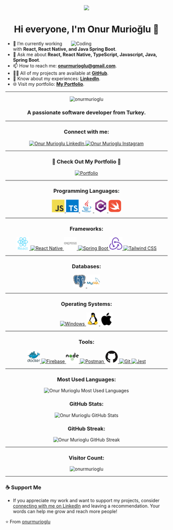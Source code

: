 <p align="center">
<img src="https://media.giphy.com/media/hvRJCLFzcasrR4ia7z/giphy.gif" height="200" />  
</p>
<h1 align="center">Hi everyone, I'm Onur Murioğlu 👋</h1>




<img align="right" alt="Coding" width="300" src="https://media.giphy.com/media/L8K62iTDkzGX6/giphy.gif">


- 🔭 I’m currently working with **React, React Native, and Java Spring Boot**.
- 💬 Ask me about **React, React Native, TypeScript, Javascript, Java, Spring Boot**.
- 📫 How to reach me: **[onurmurioglu@gmail.com](mailto:onurmurioglu@gmail.com)**.
- 👨‍💻 All of my projects are available at **[GitHub](https://github.com/onurmurioglu)**.
- 📄 Know about my experiences: **[LinkedIn](https://www.linkedin.com/in/onur-murio%C4%9Flu-9409ab19a/)**.
- 🌐 Visit my portfolio: **[My Portfolio](https://onurmurioglu.github.io/my-portfolio/)**.



---


<p align="center">
  <img src="https://github-profile-trophy.vercel.app/?username=onurmurioglu&theme=algolia" alt="onurmurioglu" />
</p>

<h3 align="center">A passionate software developer from Turkey.</h3>

---

<h3 align="center">Connect with me:</h3>
<p align="center">
  <a href="https://www.linkedin.com/in/onur-murio%C4%9Flu-9409ab19a/" target="blank">
    <img align="center" src="https://raw.githubusercontent.com/rahuldkjain/github-profile-readme-generator/master/src/images/icons/Social/linked-in-alt.svg" alt="Onur Murioglu LinkedIn" height="30" width="40" />
  </a>
  <a href="https://www.instagram.com/onurmurioglu/" target="blank">
    <img align="center" src="https://raw.githubusercontent.com/rahuldkjain/github-profile-readme-generator/master/src/images/icons/Social/instagram.svg" alt="Onur Murioglu Instagram" height="30" width="40" />
  </a>
</p>

---

<h3 align="center">🚀 Check Out My Portfolio 🚀</h3>
<p align="center">
  <a href="https://onurmurioglu.github.io/my-portfolio/" target="_blank">
    <img src="https://img.shields.io/badge/Portfolio-Visit%20My%20Portfolio-blue?style=for-the-badge&logo=google-chrome&logoColor=white" alt="Portfolio" />
  </a>
</p>

---

<h3 align="center">Programming Languages:</h3>
<p align="center">
    <a href="https://developer.mozilla.org/en-US/docs/Web/JavaScript" target="_blank">
    <img src="https://raw.githubusercontent.com/devicons/devicon/master/icons/javascript/javascript-original.svg" alt="JavaScript" width="40" height="40"/>
  </a>
   <a href="https://www.typescriptlang.org/" target="_blank">
    <img src="https://raw.githubusercontent.com/devicons/devicon/master/icons/typescript/typescript-original.svg" alt="TypeScript" width="40" height="40"/>
  </a>
  <a href="https://www.java.com" target="_blank">
    <img src="https://raw.githubusercontent.com/devicons/devicon/master/icons/java/java-original.svg" alt="Java" width="40" height="40"/>
  </a>
  <a href="https://docs.microsoft.com/en-us/dotnet/csharp/" target="_blank">
    <img src="https://raw.githubusercontent.com/devicons/devicon/master/icons/csharp/csharp-original.svg" alt="C#" width="40" height="40"/>
  </a>
  <a href="https://developer.apple.com/swift/" target="_blank">
    <img src="https://raw.githubusercontent.com/devicons/devicon/master/icons/swift/swift-original.svg" alt="Swift" width="40" height="40"/>
  </a>
</p>

---

<h3 align="center">Frameworks:</h3>
<p align="center">
<a href="https://reactjs.org/" target="_blank">
    <img src="https://raw.githubusercontent.com/devicons/devicon/master/icons/react/react-original-wordmark.svg" alt="React" width="40" height="40"/>
  </a>
  <a href="https://reactnative.dev/" target="_blank">
    <img src="https://reactnative.dev/img/header_logo.svg" alt="React Native" width="40" height="40"/>
  </a>
  <a href="https://expressjs.com/" target="_blank">
    <img src="https://raw.githubusercontent.com/devicons/devicon/master/icons/express/express-original-wordmark.svg" alt="Express.js" width="40" height="40"/>
  </a>
  <a href="https://spring.io/projects/spring-boot" target="_blank">
    <img src="https://www.vectorlogo.zone/logos/springio/springio-icon.svg" alt="Spring Boot" width="40" height="40"/>
  </a>
  <a href="https://redux.js.org/" target="_blank">
    <img src="https://raw.githubusercontent.com/devicons/devicon/master/icons/redux/redux-original.svg" alt="Redux" width="40" height="40"/>
  </a>
  <a href="https://tailwindcss.com/" target="_blank">
    <img src="https://www.vectorlogo.zone/logos/tailwindcss/tailwindcss-icon.svg" alt="Tailwind CSS" width="40" height="40"/>
  </a>
</p>

---

<h3 align="center">Databases:</h3>
<p align="center">
  <a href="https://www.postgresql.org/" target="_blank">
    <img src="https://raw.githubusercontent.com/devicons/devicon/master/icons/postgresql/postgresql-original.svg" alt="PostgreSQL" width="40" height="40" />
  </a>
  <a href="https://www.mysql.com/" target="_blank">
    <img src="https://raw.githubusercontent.com/devicons/devicon/master/icons/mysql/mysql-original-wordmark.svg" alt="MySQL" width="40" height="40" />
  </a>
</p>

---

<h3 align="center">Operating Systems:</h3>
<p align="center">
  <a href="https://www.microsoft.com/en-us/windows" target="_blank">
    <img src="https://www.vectorlogo.zone/logos/microsoft/microsoft-icon.svg" alt="Windows" width="40" height="40" />
  </a>
  <a href="https://www.linux.org/" target="_blank">
    <img src="https://raw.githubusercontent.com/devicons/devicon/master/icons/linux/linux-original.svg" alt="Linux" width="40" height="40" />
  </a>
  <a href="https://www.apple.com/macos/" target="_blank">
    <img src="https://raw.githubusercontent.com/devicons/devicon/master/icons/apple/apple-original.svg" alt="macOS" width="40" height="40" />
  </a>
</p>

---

<h3 align="center">Tools:</h3>
<p align="center">
  <a href="https://www.docker.com/" target="_blank">
    <img src="https://raw.githubusercontent.com/devicons/devicon/master/icons/docker/docker-original-wordmark.svg" alt="Docker" width="40" height="40"/>
  </a>
  <a href="https://firebase.google.com/" target="_blank">
    <img src="https://www.vectorlogo.zone/logos/firebase/firebase-icon.svg" alt="Firebase" width="40" height="40"/>
  </a>
  <a href="https://nodejs.org" target="_blank">
    <img src="https://raw.githubusercontent.com/devicons/devicon/master/icons/nodejs/nodejs-original-wordmark.svg" alt="Node.js" width="40" height="40"/>
  </a>
  <a href="https://postman.com" target="_blank">
    <img src="https://www.vectorlogo.zone/logos/getpostman/getpostman-icon.svg" alt="Postman" width="40" height="40"/>
  </a>
  <a href="https://github.com/features/actions" target="_blank">
    <img src="https://raw.githubusercontent.com/devicons/devicon/master/icons/github/github-original.svg" alt="GitHub Actions" width="40" height="40"/>
  </a>
  <a href="https://git-scm.com/" target="_blank">
    <img src="https://www.vectorlogo.zone/logos/git-scm/git-scm-icon.svg" alt="Git" width="40" height="40"/>
  </a>
  <a href="https://jestjs.io/" target="_blank">
    <img src="https://www.vectorlogo.zone/logos/jestjsio/jestjsio-icon.svg" alt="Jest" width="40" height="40"/>
  </a>
</p>

---

<h3 align="center">Most Used Languages:</h3>
<p align="center">
  <img src="https://github-readme-stats.vercel.app/api/top-langs/?username=onurmurioglu&layout=compact&theme=radical" alt="Onur Murioglu Most Used Languages" />
</p>

<h3 align="center">GitHub Stats:</h3>
<p align="center">
  <img src="https://github-readme-stats.vercel.app/api?username=onurmurioglu&show_icons=true&theme=radical" alt="Onur Murioglu GitHub Stats" />
</p>

<h3 align="center">GitHub Streak:</h3>
<p align="center">
  <img src="https://github-readme-streak-stats.herokuapp.com/?user=onurmurioglu&theme=radical" alt="Onur Murioglu GitHub Streak" />
</p>

---

<h3 align="center">Visitor Count:</h3>
<p align="center">
  <img src="https://komarev.com/ghpvc/?username=onurmurioglu&label=Profile%20Views&color=blue&style=plastic" alt="onurmurioglu" />
</p>

---

### ☕ Support Me
- If you appreciate my work and want to support my projects, consider [connecting with me on LinkedIn](https://www.linkedin.com/in/onur-murio%C4%9Flu-9409ab19a/) and leaving a recommendation. Your words can help me grow and reach more people!

⭐️ From [onurmurioglu](https://github.com/onurmurioglu)
